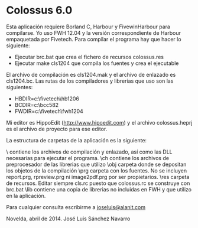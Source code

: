 # Colossus 6.0 #


Esta aplicación requiere Borland C, Harbour y FivewinHarbour para compilarse. Yo uso FWH 12.04 y la versión correspondiente de Harbour empaquetada por Fivetech. Para compilar el programa hay que hacer lo siguiente:

* Ejecutar brc.bat que crea el fichero de recursos colossus.res
* Ejecutar make cls1204 que compila los fuentes y crea el ejecutable

El archivo de compilación es cls1204.mak y el archivo de enlazado es cls1204.bc. Las rutas de los compiladores y librerias que uso son las siguientes:

* HBDIR=c:\fivetech\hb1206
* BCDIR=c:\bcc582
* FWDIR=c:\fivetech\fwh1204

Mi editor es HippoEdit (http://www.hipoedit.com) y el archivo colossus.heprj es el archivo de proyecto para ese editor.

La estructura de carpetas de la aplicación es la siguiente:

\ contiene los archivos de compilación y enlazado, así como las DLL necesarias para ejecutar el programa.
\ch contiene los archivos de preprocesador de las librerias que utilizo
\obj carpeta donde se depositan los objetos de la compilación
\prg carpeta con los fuentes. No se incluyen report.prg, rpreview.prg ni image2pdf.prg por ser propietarios.
\res carpeta de recursos. Editar siempre cls.rc puesto que colossus.rc se construye con brc.bat
\lib contiene una copia de librerias no incluidas en FWH y que utilizo en la aplicación.

Para cualquier consulta escribirme a joseluis@alanit.com

Novelda, abril de 2014.
José Luis Sánchez Navarro


